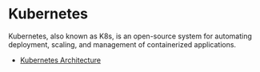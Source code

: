 # Kubernetes


Kubernetes, also known as K8s, is an open-source system for automating deployment, scaling, and management of containerized applications.

* [Kubernetes Architecture](https://github.com/pavanuppuluri/devops-kubernetes/blob/master/k8s_architecture.md)

